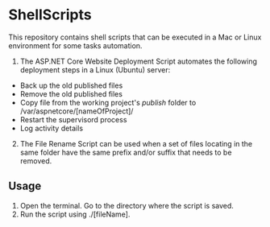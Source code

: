 # ShellScripts
This repository contains shell scripts that can be executed in a Mac or Linux environment for some tasks automation. 

1. The ASP.NET Core Website Deployment Script automates the following deployment steps in a Linux (Ubuntu) server:
- Back up the old published files
- Remove the old published files
- Copy file from the working project's _publish_ folder to /var/aspnetcore/[nameOfProject]/
- Restart the supervisord process
- Log activity details

2. The File Rename Script can be used when a set of files locating in the same folder have the same prefix and/or suffix that needs to be removed.

## Usage
1. Open the terminal. Go to the directory where the script is saved.
2. Run the script using ./[fileName].
